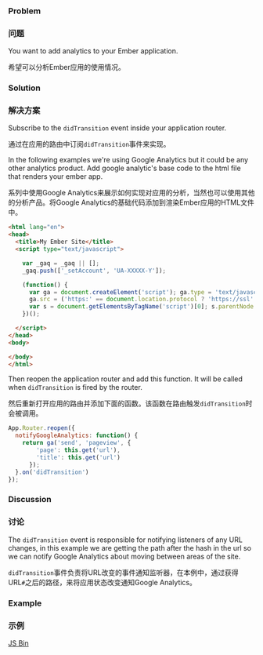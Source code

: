 ### Problem

### 问题

You want to add analytics to your Ember application.

希望可以分析Ember应用的使用情况。

### Solution

### 解决方案

Subscribe to the `didTransition` event inside your application router.

通过在应用的路由中订阅`didTransition`事件来实现。

In the following examples we're using Google Analytics but it could be any other analytics product.
Add google analytic's base code to the html file that renders your ember app.

系列中使用Google
Analytics来展示如何实现对应用的分析，当然也可以使用其他的分析产品。将Google
Analytics的基础代码添加到渲染Ember应用的HTML文件中。

```html
<html lang="en">
<head>
  <title>My Ember Site</title>
  <script type="text/javascript">

    var _gaq = _gaq || [];
    _gaq.push(['_setAccount', 'UA-XXXXX-Y']);

    (function() {
      var ga = document.createElement('script'); ga.type = 'text/javascript'; ga.async = true;
      ga.src = ('https:' == document.location.protocol ? 'https://ssl' : 'http://www') + '.google-analytics.com/ga.js';
      var s = document.getElementsByTagName('script')[0]; s.parentNode.insertBefore(ga, s);
    })();

  </script>
</head>
<body>

</body>
</html>
```

Then reopen the application router and add this function. It will be called when
`didTransition` is fired by the router.

然后重新打开应用的路由并添加下面的函数。该函数在路由触发`didTransition`时会被调用。

```js
App.Router.reopen({
  notifyGoogleAnalytics: function() {
    return ga('send', 'pageview', {
        'page': this.get('url'),
        'title': this.get('url')
      });
  }.on('didTransition')
});
```

### Discussion

### 讨论

The `didTransition` event is responsible for notifying listeners of any URL
changes, in this example we are getting the path after the hash in the url so we
can notify Google Analytics about moving between areas of the site.

`didTransition`事件负责将URL改变的事件通知监听器，在本例中，通过获得URL`#`之后的路径，来将应用状态改变通知Google Analytics。

### Example

### 示例

<a class="jsbin-embed" href="http://jsbin.com/AjeDehO/2/embed?js,output">JS Bin</a><script src="http://static.jsbin.com/js/embed.js"></script>
